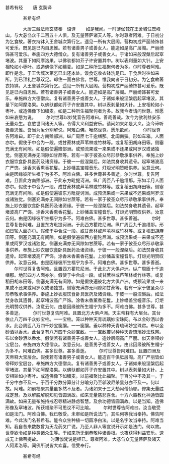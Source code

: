   甚希有经
　　唐 玄奘译




　　　　甚希有经

　　　　大唐三藏法师玄奘奉　诏译
　　如是我闻。一时薄伽梵在王舍城住鹫峰山。与大苾刍众千二百五十人俱。及无量菩萨诸天人等。尔时尊者阿难。于日初分为乞食故。著衣持钵入王舍城次第行乞。遥见一所有大层阁。营构初成严丽绮饰甚可爱乐。既见是已内自思惟。若有诸善男子或善女人。能造如是高广层阁。严丽绮饰甚可爱乐。奉施四方大德僧众。复有诸善男子或善女人。于诸如来般涅槃后起窣堵波。其量下如阿摩洛果。以佛驮都如芥子许安置其中。树以表刹量如大针。上安相轮如小枣叶。或造佛像下如穬麦。如是二种所生福聚何者为多。尔时尊者阿难。即作是念。于王舍城次第乞已出还本处。饭食讫收衣钵洗足已。于食后时往如来所。到已顶礼世尊双足。却住一面白佛言。世尊。惟我向者于日初分。为乞食故著衣持钵。入王舍城次第行乞。遥见一所有大层阁。营构初成严丽绮饰甚可爱乐。既见是已内自思惟。若有诸善男子或善女人。能造如是高广层阁。严丽绮饰甚可爱乐。奉施四方大德僧众。复有诸善男子或善女人。于诸如来般涅槃后起窣堵波。其量下如阿摩洛果。以佛驮都如芥子许安置其中。树以表刹量如大针。上安相轮如小枣叶。或造佛像下如穬麦。如是二种所生福聚何者为多。故我今者请问世尊。惟愿如来哀愍为说。
　　尔时世尊以妙梵音告阿难曰。善哉善哉。汝今为欲利益安乐无量众生。哀愍世间诸天人等。令得大义利益安乐。请问如来如是大义。汝今谛听极善思惟。吾当为汝分别解说。阿难白佛。唯然世尊。愿乐欲闻。
　　尔时世尊告阿难曰。即于此方南赡部洲。纵广周匝七千逾缮那。北阔南狭。形如车箱。人面亦尔。假使于中合为一段。或甘蔗林或芦苇林或竹林等。或复稻田胡麻田等。侧塞充满无有间隙。如是假使遍赡部洲。或预流果或一来果或不还果或阿罗汉或诸独觉。侧塞充满亦无间隙如甘蔗等。若有一家于彼圣众尽形恭敬承事供养。奉施上妙衣服饮食卧具医药及诸资缘。于彼一一般涅槃后。如法焚身收其遗骨。起窣堵波高广严饰。涂香末香熏香花鬘。上妙幡盖宝幢音乐。灯炬光明赞叹供养。汝意云何。由是因缘彼所生福宁为多不。阿难白佛。甚多世尊甚多善逝。尔时世尊。复告阿难。且置此方南赡部洲。于此东方毗提诃洲。纵广周匝八千逾缮那。形如半月人面亦尔。假使于中合为一段。成甘蔗林或芦苇林或竹林等。或复稻田胡麻田等。侧塞充满无有间隙。如是假使遍彼东方毗提诃洲。成预流果或一来果或不还果或阿罗汉或诸独觉。侧塞充满亦无间隙如甘蔗等。若有一家于彼圣众尽形恭敬承事供养。奉施上妙衣服饮食卧具医药及诸资缘。于彼一一般涅槃后。如法焚身收其遗骨。起窣堵波高广严饰。涂香末香熏香花鬘。上妙幡盖宝幢音乐。灯炬光明赞叹供养。汝意云何。由是因缘彼所生福宁为多不。阿难白佛。甚多世尊。甚多善逝。
　　尔时世尊复告阿难。且置东方毗提诃洲。于此西方瞿陀尼洲。纵广周匝九千逾缮那。形如日轮人面亦尔。假使于中合成一段。或甘蔗林或芦苇林或竹林等。或复稻田胡麻田等。侧塞充满无有间隙。如是假使遍彼西方瞿陀尼洲。或预流果或一来果或不还果或阿罗汉或诸独觉。侧塞充满亦无间隙如甘蔗等。若有一家于彼圣众尽形恭敬承事供养。奉施上妙衣服饮食卧具医药及诸资缘。于彼一一般涅槃后。如法焚身收其遗骨。起窣堵波高广严饰。涂香末香薰香花鬘。上妙幡盖宝幢音乐。灯炬光明赞叹供养。汝意云何。由是因缘彼所生福宁为多不。阿难白佛。甚多世尊。甚多善逝。
　　尔时世尊复告阿难。且置西方瞿陀尼洲。于此北方大俱卢洲。纵广周匝十千逾缮那。地形四方人面亦尔。假使于中合成一段。或甘蔗林或芦苇林或竹林等。或复稻田胡麻田等。侧塞充满无有间隙。如是假使遍彼北方大俱卢洲。或预流果或一来果或不还果或阿罗汉或诸独觉。侧塞充满亦无间隙如甘蔗等。若有一家于彼圣众尽形恭敬承事供养。奉施上妙衣服饮食卧具医药及诸资缘。于彼一一般涅槃后。如法焚身收其遗骨。起窣堵波高广严饰。涂香末香薰香花鬘。上妙幡盖宝幢音乐。灯炬光明赞叹供养。汝意云何。由是因缘彼所生福宁为多不。阿难白佛。甚多世尊。甚多善逝。
　　尔时世尊复告阿难。且置北方大俱卢洲。天主帝释有大层台。其台依止八万四千众妙宝柱。一一宝柱。笼以种种天青琉璃妙宝珠网。布以金砂洒以香水。此台周匝八万四千妙宝窗牖。一一窗牖。垂以种种天青琉璃妙宝珠帘。布以金砂洒以香水。此台复有八万四千众妙宝敌。一一宝敌覆以种种天青琉璃妙法珠网。布以金砂洒以香水。假使若有诸善男子或善女人。造妙层阁高广严丽。似天帝释妙宝层台。奉施四方大德僧众。汝意云何。是善男子或善女人。由此因缘彼所生福宁为多不。阿难白佛。甚多世尊。甚多善逝。
　　尔时世尊告阿难曰。且置四洲及天帝释大宝层台。假使若有诸善男子或善女人。能造百千俱胝层阁。高广严丽皆如帝释妙宝层台。奉施四方大德僧众。复有诸善男子或善女人。于诸如来般涅槃后起窣堵波。其量下如阿摩洛果。以佛驮都如芥子许安置其中。树以表刹量如大针。上安相轮如小枣叶。或造佛像下如穬麦。以前福聚比此福聚。于百分中不及其一。于千分中亦不及一。于百千分数分算分计分喻分乃至邬波尼杀昙分亦不及一。何以故。阿难。如前福聚其量虽多然不及者。为诸如来于三大劫阿僧仙耶。修集无量胜戒定慧。及以解脱解脱知见皆圆满故。如来无量慈悲喜舍。十方六趣教化神通皆圆满故。如来无量布施持戒忍辱精进静虑智慧。及余功德皆圆满故。以是当知。造佛形像及窣堵波。所获福聚不可思议不可比喻。
　　尔时世尊告阿难曰。汝当敬受如是法门。阿难白佛。我已敬受。未审如是所说法门。其名何等我当奉持。佛告阿难。今此法门名甚希有。能令众生种植一切圆净白法。以是名字汝当奉持。阿难当知。我自昔来数数曾为天龙药叉广说。乃至人非人等宣说开示如是法门。何以故。世尊欲令如是种类诸众生等。于如来所无倒恭敬种诸善根。长夜获得利益安乐。速成无上佛菩提故。
　　时薄伽梵说是经已。尊者阿难。大苾刍众无量菩萨及诸天人阿素洛等。闻佛所说皆大欢喜。信受奉行。

　　　　甚希有经


